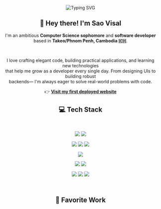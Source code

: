 <p align="center">
    <img src="https://readme-typing-svg.herokuapp.com?font=Fira+Code&size=24&pause=1000&color=F7F7F7&center=true&vCenter=true&width=435&lines=Hello!+I'm+Raksa.;Welcome+to+my+GitHub+profile." alt="Typing SVG" />
  </p>
  
  <h2 align="center">👋 Hey there! I'm <strong>Sao Visal</strong></h2>
  
  <p align="center">
    I'm an ambitious <strong>Computer Science sophomore</strong> and <strong>software developer</strong><br/>
    based in <strong>Takeo/Phnom Penh, Cambodia 🇰🇭</strong>.
  </p>
  
  <br/>
  
  <p align="center">
    I love crafting elegant code, building practical applications, and learning new technologies <br/>
    that help me grow as a developer every single day. From designing UIs to building robust <br/> backends—
    I'm always eager to solve real-world problems with code.
  </p>
  
  <p align="center">
    👉 <a href="https://japanese-flash-card-five.vercel.app/" target="_blank"><strong>Visit my first deployed website</strong></a>
  </p>
  
  
  <h2 align="center">💻 Tech Stack</h2>
  
  <br/>
  
  <p align="center">
    <img src="https://img.shields.io/badge/javascript-%23323330.svg?style=for-the-badge&logo=javascript&logoColor=%23F7DF1E"/>
    <img src="https://img.shields.io/badge/typescript-%23007ACC.svg?style=for-the-badge&logo=typescript&logoColor=white"/>
  </p>
  
  <p align="center">
    <img src="https://img.shields.io/badge/html5-%23E34F26.svg?style=for-the-badge&logo=html5&logoColor=white"/>
    <img src="https://img.shields.io/badge/css3-%231572B6.svg?style=for-the-badge&logo=css3&logoColor=white"/>
    <img src="https://img.shields.io/badge/tailwindcss-%2338B2AC.svg?style=for-the-badge&logo=tailwindcss&logoColor=white"/>
  </p>
  
  <p align="center">
    <img src="https://img.shields.io/badge/react-%2320232a.svg?style=for-the-badge&logo=react&logoColor=%2361DAFB"/>
  </p>
  
  <p align="center">
    <img src="https://img.shields.io/badge/node.js-%23339933.svg?style=for-the-badge&logo=node.js&logoColor=white"/>
    <img src="https://img.shields.io/badge/express.js-%23404d59.svg?style=for-the-badge&logo=express&logoColor=%2361DAFB"/>
  </p>
  
  <p align="center">
    <img src="https://img.shields.io/badge/figma-%23F24E1E.svg?style=for-the-badge&logo=figma&logoColor=white"/>
    <img src="https://img.shields.io/badge/git-%23F05032.svg?style=for-the-badge&logo=git&logoColor=white"/>
    <img src="https://img.shields.io/badge/postman-%23FF6C37.svg?style=for-the-badge&logo=postman&logoColor=white"/>
  </p>
  
  <br/>
  
  <h2 align="center">🌟 Favorite Work</h2>
  
  <br/>
